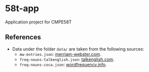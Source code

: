# 58t-app
Application project for CMPE58T

## References

- Data under the folder `data/` are taken from the following sources:
  - `mw-entries.json`: [merriam-webster.com](https://www.merriam-webster.com).
  - `freq-nouns-talkenglish.json`: [talkenglish.com](https://www.talkenglish.com/vocabulary/top-1500-nouns.aspx).
  - `freq-nouns-coca.json`: [wordfrequency.info](https://www.wordfrequency.info/samples.asp).
